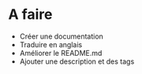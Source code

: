 # A faire

- Créer une documentation
- Traduire en anglais
- Améliorer le README.md
- Ajouter une description et des tags